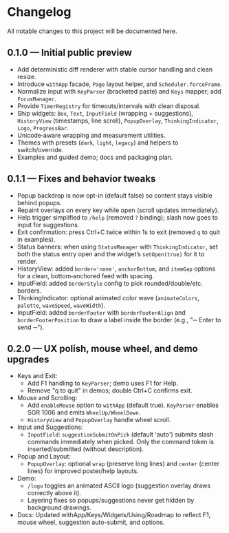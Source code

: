 # Changelog

All notable changes to this project will be documented here.

## 0.1.0 — Initial public preview
- Add deterministic diff renderer with stable cursor handling and clean resize.
- Introduce `withApp` facade, `Page` layout helper, and `Scheduler.forceFrame`.
- Normalize input with `KeyParser` (bracketed paste) and `Keys` mapper; add `FocusManager`.
- Provide `TimerRegistry` for timeouts/intervals with clean disposal.
- Ship widgets: `Box`, `Text`, `InputField` (wrapping + suggestions), `HistoryView` (timestamps, line scroll), `PopupOverlay`, `ThinkingIndicator`, `Logo`, `ProgressBar`.
- Unicode‑aware wrapping and measurement utilities.
- Themes with presets (`dark`, `light`, `legacy`) and helpers to switch/override.
- Examples and guided demo; docs and packaging plan.
## 0.1.1 — Fixes and behavior tweaks
- Popup backdrop is now opt-in (default false) so content stays visible behind popups.
- Repaint overlays on every key while open (scroll updates immediately).
- Help trigger simplified to `/help` (removed `?` binding); slash now goes to input for suggestions.
- Exit confirmation: press Ctrl+C twice within 1s to exit (removed `q` to quit in examples).
- Status banners: when using `StatusManager` with `ThinkingIndicator`, set both the status entry open and the widget’s `setOpen(true)` for it to render.
- HistoryView: added `border='none'`, `anchorBottom`, and `itemGap` options for a clean, bottom‑anchored feed with spacing.
- InputField: added `borderStyle` config to pick rounded/double/etc. borders.
- ThinkingIndicator: optional animated color wave (`animateColors`, `palette`, `waveSpeed`, `waveWidth`).
 - InputField: added `borderFooter` with `borderFooterAlign` and `borderFooterPosition` to draw a label inside the border (e.g., "─ Enter to send ─").

## 0.2.0 — UX polish, mouse wheel, and demo upgrades
- Keys and Exit:
  - Add F1 handling to `KeyParser`; demo uses F1 for Help.
  - Remove "q to quit" in demos; double Ctrl+C confirms exit.
- Mouse and Scrolling:
  - Add `enableMouse` option to `withApp` (default true). `KeyParser` enables SGR 1006 and emits `WheelUp/WheelDown`.
  - `HistoryView` and `PopupOverlay` handle wheel scroll.
- Input and Suggestions:
  - `InputField`: `suggestionSubmitOnPick` (default 'auto') submits slash commands immediately when picked. Only the command token is inserted/submitted (without description).
- Popup and Layout:
  - `PopupOverlay`: optional `wrap` (preserve long lines) and `center` (center lines) for improved poster/help layouts.
- Demo:
  - `/logo` toggles an animated ASCII logo (suggestion overlay draws correctly above it).
  - Layering fixes so popups/suggestions never get hidden by background drawings.
- Docs: Updated withApp/Keys/Widgets/Using/Roadmap to reflect F1, mouse wheel, suggestion auto-submit, and options.
